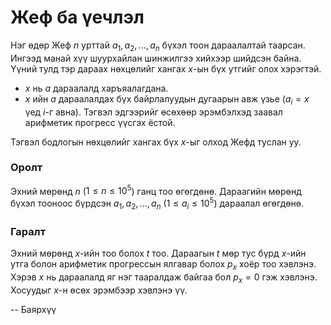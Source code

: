 Жеф ба үечлэл
=============
Нэг өдөр Жеф $n$ урттай $a_1, a_2, ... , a_n$ бүхэл тоон дараалалтай таарсан. Ингээд манай хүү шуурхайлан шинжилгээ хийхээр шийдсэн байна. Үүний тулд тэр дараах нөхцөлийг хангах $x$-ын бүх утгийг олох хэрэгтэй. 

- $x$ нь $a$ дараалалд харъяалагдана.
- $x$ ийн $а$ дараалалдах бүх байрлалуудын дугаарын авж үзье ($a_i = x$ үед $i$-г авна). Тэгвэл эдгээрийг өсөхөөр эрэмбэлхэд заавал арифметик прогресс үүсгэх ёстой. 

Тэгвэл бодлогын нөхцөлийг хангах бүх $x$-ыг олход Жефд туслан уу.


### Оролт 
Эхний мөрөнд $n$ ($1 ≤ n ≤ 10^5$) ганц тоо өгөгдөнө. Дараагийн мөрөнд бүхэл тооноос бүрдсэн $a_1, a_2, ... , a_n$ ($1 ≤ a_i ≤ 10^5$) дараалал өгөгдөнө. 


### Гаралт
Эхний мөрөнд $x$-ийн тоо болох $t$ тоо. Дараагын $t$ мөр тус бүрд $x$-ийн утга болон арифметик прогрессын ялгавар болох $p_x$ хоёр тоо хэвлэнэ. Хэрэв $x$ нь дараалалд яг нэг тааралдаж байгаа бол $p_x = 0$ гэж хэвлэнэ. Хосуудыг $x$-н өсөх эрэмбээр хэвлэнэ үү.

-- Баярхүү
